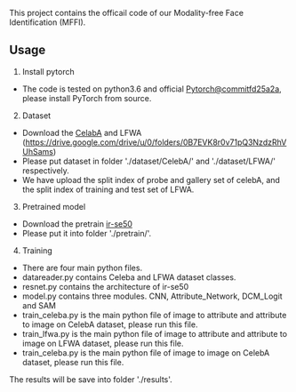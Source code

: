 This project contains the officail code of our Modality-free Face Identification (MFFI).
## Usage

1. Install pytorch

+ The code is tested on python3.6 and official [Pytorch@commitfd25a2a](https://github.com/pytorch/pytorch/tree/fd25a2a86c6afa93c7062781d013ad5f41e0504b#from-source), please install PyTorch from source.

2. Dataset
- Download the [CelabA](http://mmlab.ie.cuhk.edu.hk/projects/CelebA.html) and LFWA (https://drive.google.com/drive/u/0/folders/0B7EVK8r0v71pQ3NzdzRhVUhSams)
- Please put dataset in folder './dataset/CelebA/' and './dataset/LFWA/' respectively.
- We have upload the split index of probe and gallery set of celebA, and the split index of
training and test set of LFWA.

3. Pretrained model

- Download the pretrain [ir-se50](https://pan.baidu.com/s/12BUjjwy1uUTEF9HCx5qvoQ) 
- Please put it into folder './pretrain/'.

4. Training

- There are four main python files.
- datareader.py contains Celeba and LFWA dataset classes.
- resnet.py contains the architecture of ir-se50
- model.py contains three modules. CNN, Attribute_Network, DCM_Logit and SAM
- train_celeba.py is the main python file of image to attribute and attribute to image on CelebA dataset, please run this file.
- train_lfwa.py is the main python file of image to attribute and attribute to image on LFWA dataset, please run this file.
- train_celeba.py is the main python file of image to image on CelebA dataset, please run this file.

The results will be save into folder './results'.
